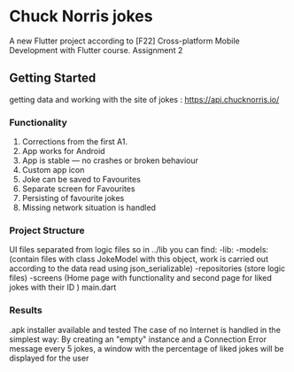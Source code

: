 # Chuck Norris jokes

A new Flutter project according to [F22] Cross-platform Mobile Development with Flutter course. Assignment 2 

## Getting Started
getting data and working with the site of jokes : https://api.chucknorris.io/

### Functionality 
  1. Corrections from the first A1.
  2. App works for Android
  3. App is stable — no crashes or broken behaviour
  4. Custom app icon
  5. Joke can be saved to Favourites
  6. Separate screen for Favourites
  7. Persisting of favourite jokes
  8. Missing network situation is handled


### Project Structure 

  UI files separated from logic files so in ../lib you can find:
  -lib:
    -models: (contain files with class JokeModel with this object, work is carried out according to the data read using json_serializable)
    -repositories (store logic files)
    -screens (Home page with functionality and second page for liked jokes with their ID )
    main.dart 

### Results
  .apk installer available and tested
  The case of no Internet is handled in the simplest way: By creating an "empty" instance and a Connection Error message
  every 5 jokes, a window with the percentage of liked jokes will be displayed for the user
